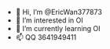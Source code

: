 - 👋 Hi, I’m @EricWan377873
- 👀 I’m interested in OI
- 🌱 I’m currently learning OI
- 📫 QQ 3641949411

<!---
EricWan377873/EricWan377873 is a ✨ special ✨ repository because its `README.md` (this file) appears on your GitHub profile.
You can click the Preview link to take a look at your changes.
--->
